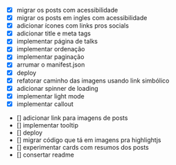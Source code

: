 - [x] migrar os posts com acessibilidade
- [x] migrar os posts em ingles com acessibilidade
- [x] adicionar ícones com links pros socials
- [x] adicionar title e meta tags
- [x] implementar página de talks
- [x] implementar ordenação
- [x] implementar paginação
- [x] arrumar o manifest.json
- [x] deploy
- [x] refatorar caminho das imagens usando link simbólico
- [x] adicionar spinner de loading
- [x] implementar light mode
- [x] implementar callout
- [] adicionar link para imagens de posts
- [] implementar tooltip
- [] deploy
- [] migrar código que tá em imagens pra highlightjs
- [] experimentar cards com resumos dos posts
- [] consertar readme
